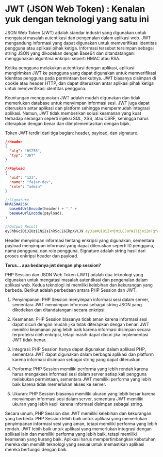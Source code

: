 # JWT (JSON Web Token) :  Kenalan yuk dengan teknologi yang satu ini

JSON Web Token (JWT) adalah standar industri yang digunakan untuk mengatasi masalah autentikasi dan pengenalan dalam aplikasi web. JWT mengandung informasi yang dapat digunakan untuk memverifikasi identitas pengguna atau aplikasi pihak ketiga. Informasi tersebut tersimpan sebagai string JSON yang dikodekan dengan Base64 dan ditandatangani menggunakan algoritma enkripsi seperti HMAC atau RSA.

Ketika pengguna melakukan autentikasi dengan aplikasi, aplikasi mengirimkan JWT ke pengguna yang dapat digunakan untuk memverifikasi identitas pengguna pada permintaan berikutnya. JWT biasanya disimpan di cookie atau header HTTP, dan dapat diteruskan antar aplikasi pihak ketiga untuk memverifikasi identitas pengguna.

Keuntungan menggunakan JWT adalah mudah digunakan dan tidak memerlukan database untuk menyimpan informasi sesi. JWT juga dapat diteruskan antar aplikasi dan platform sehingga mempermudah integrasi aplikasi. Namun, JWT tidak memberikan solusi keamanan yang kuat terhadap serangan seperti injeksi SQL, XSS, atau CSRF, sehingga harus diterapkan dengan benar dan diimplementasikan dengan bijak.

Token JWT terdiri dari tiga bagian: header, payload, dan signature.

```json
//Header
{
  "alg": "HS256",
  "typ": "JWT"
}
```

```json
//Payload
{
  "uid": "123",
  "name": "fajar-dev",
  "role": "admin"
}
```

```javascript
//Signature
HMACSHA256(
  base64UrlEncode(header) + "." +
  base64UrlEncode(payload),
)
```

```javascript
//Output Result
eyJhbGciOiJIUzI1NiIsInR5cCI6IkpXVCJ9.eyJ1aWQiOiIxMjMiLCJuYW1lIjoiZmFqYXItZGV2Iiwicm9sZSI6ImFkbWluIn0.SGDTjyEBt_GlDgav1OASGo-M_T7jjNpW4jPGD7Cxef8
```

Header menyimpan informasi tentang enkripsi yang digunakan, sementara payload menyimpan informasi yang dapat diteruskan seperti ID pengguna, nama pengguna, dan role pengguna. Signature adalah string hasil dari proses enkripsi header dan payload.

**Terus... apa bedanya jwt dengan php session?**

PHP Session dan JSON Web Token (JWT) adalah dua teknologi yang digunakan untuk mengatasi masalah autentikasi dan pengenalan dalam aplikasi web. Kedua teknologi ini memiliki kelebihan dan kekurangan yang berbeda. Berikut adalah perbedaan antara PHP Session dan JWT.

1. Penyimpanan: PHP Session menyimpan informasi sesi dalam server, sementara JWT menyimpan informasi sebagai string JSON yang dikodekan dan ditandatangani secara enkripsi.
    
2. Keamanan: PHP Session biasanya tidak aman karena informasi sesi dapat dicuri dengan mudah jika tidak diterapkan dengan benar. JWT memiliki keamanan yang lebih baik karena informasi disimpan secara terproteksi oleh enkripsi, tetapi masih dapat dicuri jika implementasi JWT tidak benar.
    
3. Integrasi: PHP Session hanya dapat digunakan dalam aplikasi PHP, sementara JWT dapat digunakan dalam berbagai aplikasi dan platform karena informasi disimpan sebagai string yang dapat diteruskan.
    
4. Performa: PHP Session memiliki performa yang lebih rendah karena harus mengakses informasi sesi dalam server setiap kali pengguna melakukan permintaan, sementara JWT memiliki performa yang lebih baik karena tidak memerlukan akses ke server.
    
5. Ukuran: PHP Session biasanya memiliki ukuran yang lebih besar karena menyimpan informasi sesi dalam server, sementara JWT memiliki ukuran yang lebih kecil karena informasi disimpan sebagai string.
    

Secara umum, PHP Session dan JWT memiliki kelebihan dan kekurangan yang berbeda. PHP Session lebih baik untuk aplikasi yang memerlukan penyimpanan informasi sesi yang aman, tetapi memiliki performa yang lebih rendah. JWT lebih baik untuk aplikasi yang memerlukan integrasi dengan aplikasi lain dan memiliki performa yang lebih baik, tetapi memiliki keamanan yang kurang baik. Aplikasi harus mempertimbangkan kebutuhan mereka dan memilih teknologi yang sesuai untuk memastikan aplikasi mereka berfungsi dengan baik.